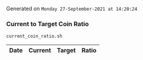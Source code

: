 Generated on `Monday 27-September-2021 at 14:20:24`

### Current to Target Coin Ratio
`current_coin_ratio.sh`

Date|Current|Target|Ratio
---|---|---|---
